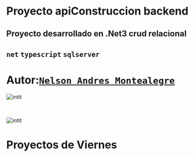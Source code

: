 # Proyecto apiConstruccion backend  
## Proyecto desarrollado en .Net3 crud relacional  

## `net` `typescript` `sqlserver` 

# Autor:[`Nelson Andres Montealegre`](https://github.com/erre0uno)

![intit](https://github.com/erre0uno/apiConstruccionBackend/blob/main/docu/init.png?raw=true)

<br>

![intit](https://github.com/erre0uno/apiConstruccionBackend/blob/main/docu/init2.png?raw=true)


# Proyectos de Viernes


